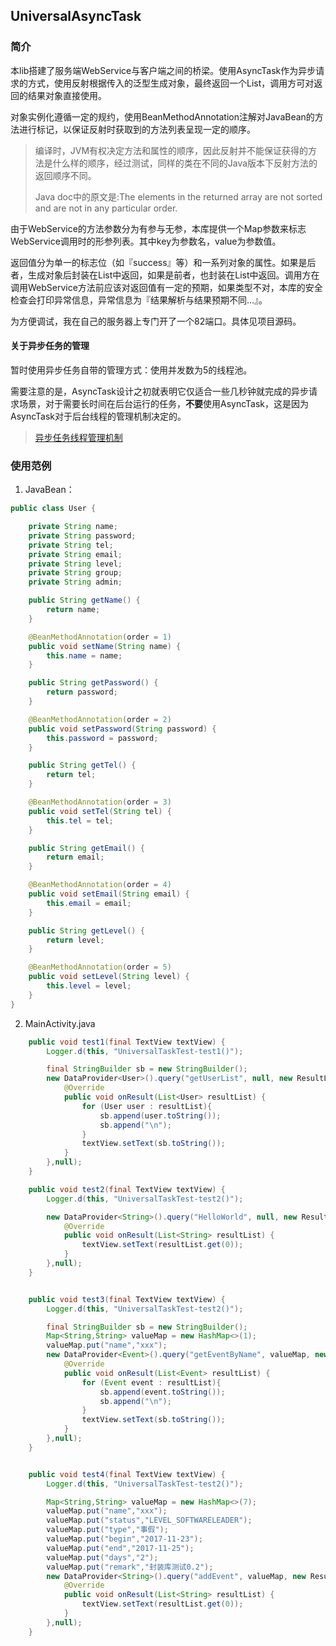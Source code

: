 ## UniversalAsyncTask

### 简介

本lib搭建了服务端WebService与客户端之间的桥梁。使用AsyncTask作为异步请求的方式，使用反射根据传入的泛型生成对象，最终返回一个List<Object>，调用方可对返回的结果对象直接使用。

对象实例化遵循一定的规约，使用BeanMethodAnnotation注解对JavaBean的方法进行标记，以保证反射时获取到的方法列表呈现一定的顺序。

>编译时，JVM有权决定方法和属性的顺序，因此反射并不能保证获得的方法是什么样的顺序，经过测试，同样的类在不同的Java版本下反射方法的返回顺序不同。
>
>Java doc中的原文是:The elements in the returned array are not sorted and are not in any particular order.

由于WebService的方法参数分为有参与无参，本库提供一个Map参数来标志WebService调用时的形参列表。其中key为参数名，value为参数值。

返回值分为单一的标志位（如『success』等）和一系列对象的属性。如果是后者，生成对象后封装在List中返回，如果是前者，也封装在List中返回。调用方在调用WebService方法前应该对返回值有一定的预期，如果类型不对，本库的安全检查会打印异常信息，异常信息为『结果解析与结果预期不同...』。

为方便调试，我在自己的服务器上专门开了一个82端口。具体见项目源码。



#### 关于异步任务的管理

暂时使用异步任务自带的管理方式：使用并发数为5的线程池。

需要注意的是，AsyncTask设计之初就表明它仅适合一些几秒钟就完成的异步请求场景，对于需要长时间在后台运行的任务，**不要**使用AsyncTask，这是因为AsyncTask对于后台线程的管理机制决定的。

> [异步任务线程管理机制](http://blog.csdn.net/hitlion2008/article/details/7983449)

### 使用范例

1. JavaBean：

```java
public class User {

    private String name;
    private String password;
    private String tel;
    private String email;
    private String level;
    private String group;
    private String admin;

    public String getName() {
        return name;
    }

    @BeanMethodAnnotation(order = 1)
    public void setName(String name) {
        this.name = name;
    }

    public String getPassword() {
        return password;
    }

    @BeanMethodAnnotation(order = 2)
    public void setPassword(String password) {
        this.password = password;
    }

    public String getTel() {
        return tel;
    }

    @BeanMethodAnnotation(order = 3)
    public void setTel(String tel) {
        this.tel = tel;
    }

    public String getEmail() {
        return email;
    }

    @BeanMethodAnnotation(order = 4)
    public void setEmail(String email) {
        this.email = email;
    }

    public String getLevel() {
        return level;
    }

    @BeanMethodAnnotation(order = 5)
    public void setLevel(String level) {
        this.level = level;
    }
}
```

2. MainActivity.java

```java
    public void test1(final TextView textView) {
        Logger.d(this, "UniversalTaskTest-test1()");

        final StringBuilder sb = new StringBuilder();
        new DataProvider<User>().query("getUserList", null, new ResultListener<User>() {
            @Override
            public void onResult(List<User> resultList) {
                for (User user : resultList){
                    sb.append(user.toString());
                    sb.append("\n");
                }
                textView.setText(sb.toString());
            }
        },null);
    }

    public void test2(final TextView textView) {
        Logger.d(this, "UniversalTaskTest-test2()");

        new DataProvider<String>().query("HelloWorld", null, new ResultListener<String>() {
            @Override
            public void onResult(List<String> resultList) {
                textView.setText(resultList.get(0));
            }
        },null);
    }


    public void test3(final TextView textView) {
        Logger.d(this, "UniversalTaskTest-test2()");

        final StringBuilder sb = new StringBuilder();
        Map<String,String> valueMap = new HashMap<>(1);
        valueMap.put("name","xxx");
        new DataProvider<Event>().query("getEventByName", valueMap, new ResultListener<Event>() {
            @Override
            public void onResult(List<Event> resultList) {
                for (Event event : resultList){
                    sb.append(event.toString());
                    sb.append("\n");
                }
                textView.setText(sb.toString());
            }
        },null);
    }


    public void test4(final TextView textView) {
        Logger.d(this, "UniversalTaskTest-test2()");

        Map<String,String> valueMap = new HashMap<>(7);
        valueMap.put("name","xxx");
        valueMap.put("status","LEVEL_SOFTWARELEADER");
        valueMap.put("type","事假");
        valueMap.put("begin","2017-11-23");
        valueMap.put("end","2017-11-25");
        valueMap.put("days","2");
        valueMap.put("remark","封装库测试0.2");
        new DataProvider<String>().query("addEvent", valueMap, new ResultListener<String>() {
            @Override
            public void onResult(List<String> resultList) {
                textView.setText(resultList.get(0));
            }
        },null);
    }
```

